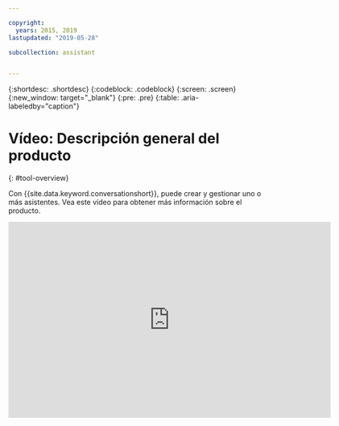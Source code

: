 ```yaml
---

copyright:
  years: 2015, 2019
lastupdated: "2019-05-28"

subcollection: assistant


---
```


{:shortdesc: .shortdesc}
{:codeblock: .codeblock}
{:screen: .screen}
{:new_window: target="_blank"}
{:pre: .pre}
{:table: .aria-labeledby="caption"}

# Vídeo: Descripción general del producto
{: #tool-overview}

Con {{site.data.keyword.conversationshort}}, puede crear y gestionar uno o más asistentes. Vea este vídeo para obtener más información sobre el producto.

<p>
  <div class="embed-responsive embed-responsive-16by9">
    <iframe class="embed-responsive-item" id="youtubeplayer" title="Descripción general del producto Watson Assistant" type="text/html" width="640" height="390" src="https://www.youtube.com/embed/h-u-5f8fZtc?rel=0" frameborder="0" webkitallowfullscreen mozallowfullscreen allowfullscreen> </iframe>
  </div>
</p>
